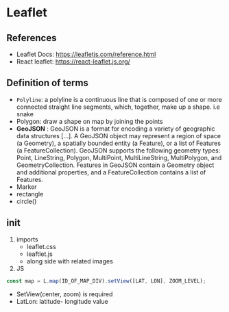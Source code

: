 # Leaflet

## References

- Leaflet Docs: https://leafletjs.com/reference.html
- React leaflet: https://react-leaflet.js.org/

## Definition of terms

- `Polyline`: a polyline is a continuous line that is composed of one or more connected straight line segments, which, together, make up a shape. i.e snake
- Polygon: draw a shape on map by joining the points
- **GeoJSON** : GeoJSON is a format for encoding a variety of geographic data structures […]. A GeoJSON object may represent a region of space (a Geometry), a spatially bounded entity (a Feature), or a list of Features (a FeatureCollection). GeoJSON supports the following geometry types: Point, LineString, Polygon, MultiPoint, MultiLineString, MultiPolygon, and GeometryCollection. Features in GeoJSON contain a Geometry object and additional properties, and a FeatureCollection contains a list of Features.
- Marker
- rectangle
- circle()

## init

1. imports
   - leaflet.css
   - leaftlet.js
   - along side with related images
2. JS

```js
const map = L.map(ID_OF_MAP_DIV).setView([LAT, LON], ZOOM_LEVEL);
```

- SetView(center, zoom) is required
- LatLon: latitude- longitude value
